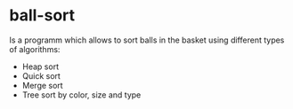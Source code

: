 # ball-sort
Is a programm which allows to sort balls in the basket using different types of algorithms:
- Heap sort
- Quick sort
- Merge sort
- Tree sort
by color, size and type
